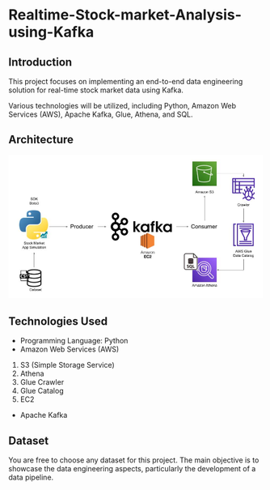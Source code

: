 # Realtime-Stock-market-Analysis-using-Kafka


## Introduction 
This project focuses on implementing an end-to-end data engineering solution for real-time stock market data using Kafka.

Various technologies will be utilized, including Python, Amazon Web Services (AWS), Apache Kafka, Glue, Athena, and SQL.

## Architecture 
![Architecture](Architecture.jpg)

## Technologies Used
- Programming Language: Python
- Amazon Web Services (AWS)
1. S3 (Simple Storage Service)
2. Athena
3. Glue Crawler
4. Glue Catalog
5. EC2
- Apache Kafka

## Dataset
You are free to choose any dataset for this project. The main objective is to showcase the data engineering aspects, particularly the development of a data pipeline.

